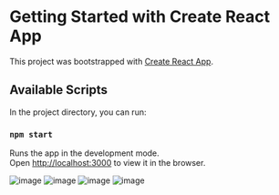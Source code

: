 # Getting Started with Create React App

This project was bootstrapped with [Create React App](https://github.com/facebook/create-react-app).

## Available Scripts

In the project directory, you can run:

### `npm start`

Runs the app in the development mode.\
Open [http://localhost:3000](http://localhost:3000) to view it in the browser.

![image](https://github.com/Ceperiv/magic_tree/assets/99511070/b8befe0a-06d5-4a1d-b4d2-1ff0d25a8757)
![image](https://github.com/Ceperiv/magic_tree/assets/99511070/b0cdc631-e3d1-4937-9b98-ac430d956c0a)
![image](https://github.com/Ceperiv/magic_tree/assets/99511070/82932e7b-2bff-441f-a6fc-30abdf78b2cd)
![image](https://github.com/Ceperiv/magic_tree/assets/99511070/b1d94627-64d8-42a9-a017-8db583f5c05c)



